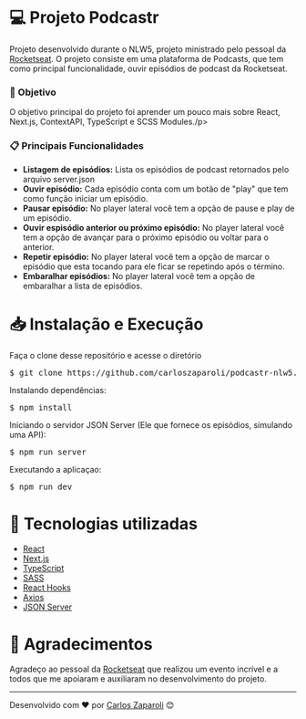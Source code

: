 <h1>💻 Projeto Podcastr</h1>
<p>Projeto desenvolvido durante o NLW5, projeto ministrado pelo pessoal da <a href="https://www.rocketseat.com.br/">Rocketseat</a>. O projeto consiste em uma plataforma de Podcasts, que tem como principal funcionalidade, ouvir episódios de podcast da Rocketseat.<p>

<h3>📌 Objetivo</h3>
<p>O objetivo principal do projeto foi aprender um pouco mais sobre React, Next.js, ContextAPI, TypeScript e SCSS Modules./p>

<h3>📋 Principais Funcionalidades</h3>
<ul>
  <li>
    <strong>Listagem de episódios:</strong>
    Lista os episódios de podcast retornados pelo arquivo server.json
  </li>
  <li>
    <strong>Ouvir episódio:</strong>
    Cada episódio conta com um botão de "play" que tem como função iniciar um episódio.
  </li>
  <li>
    <strong>Pausar episódio:</strong>
    No player lateral você tem a opção de pause e play de um episódio.
  </li>
  <li>
    <strong>Ouvir espisódio anterior ou próximo episódio:</strong>
    No player lateral você tem a opção de avançar para o próximo episódio ou voltar para o anterior.
  </li>
  <li>
    <strong>Repetir episódio:</strong>
    No player lateral você tem a opção de marcar o episódio que esta tocando para ele ficar se repetindo após o término.
  </li>
  <li>
    <strong>Embaralhar episódios:</strong>
    No player lateral você tem a opção de embaralhar a lista de episódios.
  </li>
</ul>

<h1>📥 Instalação e Execução</h1>
<p>Faça o clone desse repositório e acesse o diretório</p>
<pre>
$ git clone https://github.com/carloszaparoli/podcastr-nlw5.git && cd podcastr-nlw5
</pre>
<span>Instalando dependências:</span>
<pre>
$ npm install
</pre>
<span>Iniciando o servidor JSON Server (Ele que fornece os episódios, simulando uma API):</span>
<pre>
$ npm run server
</pre>
<span>Executando a aplicaçao:</span>
<pre>
$ npm run dev
</pre>

<h1>🚀 Tecnologias utilizadas</h1>
<ul>
  <li>
    <a href="https://pt-br.reactjs.org/" target="_blank">React</a>
  </li>
 <li>
    <a href="https://nextjs.org/" target="_blank">Next.js</a>
  </li>
  <li>
    <a href="https://www.typescriptlang.org/" target="_blank">TypeScript</a>
  </li> 
  <li>
    <a href="https://sass-lang.com/" target="_blank">SASS</a>
  </li> 
 <li>
    <a href="https://pt-br.reactjs.org/docs/hooks-intro.html" target="_blank">React Hooks</a>
  </li>
  <li>
    <a href="https://github.com/axios/axios" target="_blank">Axios</a>
  </li>
  <li>
    <a href="https://www.npmjs.com/package/json-server" target="_blank">JSON Server</a>
  </li> 
</ul>

<h1>🙌 Agradecimentos</h1>
<p>Agradeço ao pessoal da <a href="https://www.rocketseat.com.br/">Rocketseat</a> que realizou um evento incrível e a todos que me apoiaram e auxiliaram no desenvolvimento do projeto.
<hr/>
Desenvolvido com ❤️ por <a href="https://github.com/carloszaparoli/">Carlos Zaparoli</a> 😊
